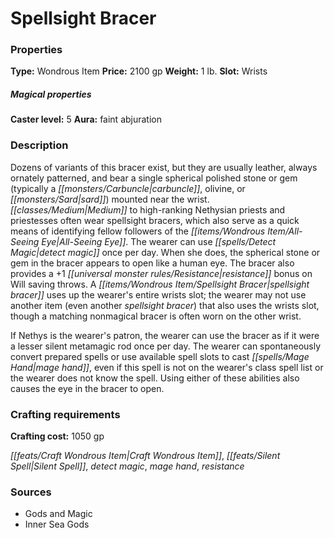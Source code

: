 ﻿---
Title: "Spellsight Bracer"
Type: "Wondrous Item"
Price: "2100 gp"
Weight: "1 lb."
Slot: "Wrists"
Caster level: "5"
Aura: "faint abjuration"
Description: |
  "Dozens of variants of this bracer exist, but they are usually leather, always ornately patterned, and bear a single spherical polished stone or gem (typically a carbuncle, olivine, or sard) mounted near the wrist. Medium to high-ranking Nethysian priests and priestesses often wear _spellsight bracers_, which also serve as a quick means of identifying fellow followers of the All-Seeing Eye. The wearer can use _detect magic_ once per day. When she does, the spherical stone or gem in the bracer appears to open like a human eye. The bracer also provides a +1 resistance bonus on Will saving throws. A _spellsight bracer_ uses up the wearer's entire wrists slot; the wearer may not use another item (even another _spellsight bracer_) that also uses the wrists slot, though a matching nonmagical bracer is often worn on the other wrist.
  If Nethys is the wearer's patron, the wearer can use the bracer as if it were a _lesser silent metamagic rod_ once per day. The wearer can spontaneously convert prepared spells or use available spell slots to cast _mage hand_, even if this spell is not on the wearer's class spell list or the wearer does not know the spell. Using either of these abilities also causes the eye in the bracer to open."
Crafting cost: "1050 gp"
Sources: "['Gods and Magic', 'Inner Sea Gods']"
---

# Spellsight Bracer

### Properties

**Type:** Wondrous Item **Price:** 2100 gp **Weight:** 1 lb. **Slot:** Wrists

##### Magical properties

**Caster level:** 5 **Aura:** faint abjuration

### Description

Dozens of variants of this bracer exist, but they are usually leather, always ornately patterned, and bear a single spherical polished stone or gem (typically a _[[monsters/Carbuncle|carbuncle]]_, olivine, or _[[monsters/Sard|sard]]_) mounted near the wrist. _[[classes/Medium|Medium]]_ to high-ranking Nethysian priests and priestesses often wear spellsight bracers, which also serve as a quick means of identifying fellow followers of the _[[items/Wondrous Item/All-Seeing Eye|All-Seeing Eye]]_. The wearer can use _[[spells/Detect Magic|detect magic]]_ once per day. When she does, the spherical stone or gem in the bracer appears to open like a human eye. The bracer also provides a +1 _[[universal monster rules/Resistance|resistance]]_ bonus on Will saving throws. A _[[items/Wondrous Item/Spellsight Bracer|spellsight bracer]]_ uses up the wearer's entire wrists slot; the wearer may not use another item (even another _spellsight bracer_) that also uses the wrists slot, though a matching nonmagical bracer is often worn on the other wrist.

If Nethys is the wearer's patron, the wearer can use the bracer as if it were a lesser silent metamagic rod once per day. The wearer can spontaneously convert prepared spells or use available spell slots to cast _[[spells/Mage Hand|mage hand]]_, even if this spell is not on the wearer's class spell list or the wearer does not know the spell. Using either of these abilities also causes the eye in the bracer to open.

### Crafting requirements

**Crafting cost:** 1050 gp

_[[feats/Craft Wondrous Item|Craft Wondrous Item]]_, _[[feats/Silent Spell|Silent Spell]]_, _detect magic_, _mage hand_, _resistance_

### Sources

* Gods and Magic
* Inner Sea Gods